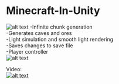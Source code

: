 # Minecraft-In-Unity
![alt text](https://i.postimg.cc/TPR4fpsw-/minecraft-Unity-Screenshot1.jpg)
-Infinite chunk generation  
-Generates caves and ores  
-Light simulation and smooth light rendering  
-Saves changes to save file  
-Player controller  
![alt text](https://i.postimg.cc/85YKRwzJ/minecraft-Unity-Screenshot2.jpg)

Video:  
[![alt text](https://img.youtube.com/vi/jat3LfTj5zU/0.jpg)](https://www.youtube.com/watch?v=jat3LfTj5zU)
